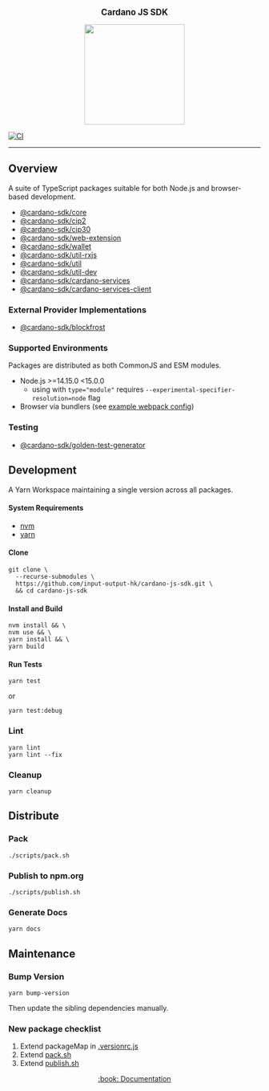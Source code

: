 <p align="center">
  <big><strong>Cardano JS SDK</strong></big>
</p>

<p align="center">
  <img width="200" src=".github/images/cardano-logo.png"/>
</p>

[![CI][img_src_ci]][workflow_ci]

<hr/>

## Overview

A suite of TypeScript packages suitable for both Node.js and browser-based development.

- [@cardano-sdk/core](./packages/core)
- [@cardano-sdk/cip2](./packages/cip2)
- [@cardano-sdk/cip30](./packages/cip30)
- [@cardano-sdk/web-extension](./packages/web-extension)
- [@cardano-sdk/wallet](./packages/wallet)
- [@cardano-sdk/util-rxjs](./packages/util-rxjs)
- [@cardano-sdk/util](./packages/util)
- [@cardano-sdk/util-dev](./packages/util-dev)
- [@cardano-sdk/cardano-services](./packages/cardano-services)
- [@cardano-sdk/cardano-services-client](./packages/cardano-services-client)

### External Provider Implementations
- [@cardano-sdk/blockfrost](packages/blockfrost)

### Supported Environments

Packages are distributed as both CommonJS and ESM modules.

- Node.js >=14.15.0 <15.0.0
  - using with `type="module"` requires `--experimental-specifier-resolution=node` flag
- Browser via bundlers (see [example webpack config](./packages/web-extension/e2e/webpack.config.js))

### Testing

- [@cardano-sdk/golden-test-generator](./packages/golden-test-generator)

## Development

A Yarn Workspace maintaining a single version across all packages.

#### System Requirements

- [nvm](https://github.com/nvm-sh/nvm)
- [yarn](https://classic.yarnpkg.com/lang/en/docs/install)

#### Clone
``` console
git clone \
  --recurse-submodules \
  https://github.com/input-output-hk/cardano-js-sdk.git \
  && cd cardano-js-sdk
```
#### Install and Build

```console
nvm install && \
nvm use && \
yarn install && \
yarn build
```

#### Run Tests

```console
yarn test
```

or

```console
yarn test:debug
```

### Lint

```console
yarn lint
yarn lint --fix
```

### Cleanup

```
yarn cleanup
```

## Distribute

### Pack

```console
./scripts/pack.sh
```

### Publish to npm.org

```console
./scripts/publish.sh
```

### Generate Docs

```console
yarn docs
```

## Maintenance

### Bump Version

```console
yarn bump-version
```

Then update the sibling dependencies manually.

### New package checklist

1. Extend packageMap in [.versionrc.js](./.versionrc.js)
2. Extend [pack.sh](./scripts/pack.sh)
3. Extend [publish.sh](./scripts/publish.sh)

<p align="center">
  <a href="https://input-output-hk.github.io/cardano-js-sdk">:book: Documentation</a>
</p>

[img_src_ci]: https://github.com/input-output-hk/cardano-js-sdk/actions/workflows/continuous-integration.yaml/badge.svg
[workflow_ci]: https://github.com/input-output-hk/cardano-js-sdk/actions/workflows/continuous-integration.yaml
[let us know!]: https://github.com/input-output-hk/cardano-graphql/discussions/new
